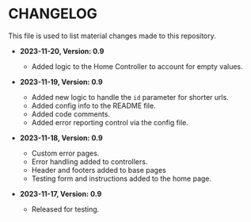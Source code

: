 # CHANGELOG
This file is used to list material changes made to this repository.


- **2023-11-20, Version: 0.9**
  - Added logic to the Home Controller to account for empty values.

- **2023-11-19, Version: 0.9**
    - Added new logic to handle the `id` parameter for shorter urls.
    - Added config info to the README file.
    - Added code comments.
    - Added error reporting control via the config file.

- **2023-11-18, Version: 0.9**
    - Custom error pages.
    - Error handling added to controllers.
    - Header and footers added to base pages
    - Testing form and instructions added to the home page.  
  
- **2023-11-17, Version: 0.9**
  - Released for testing.


